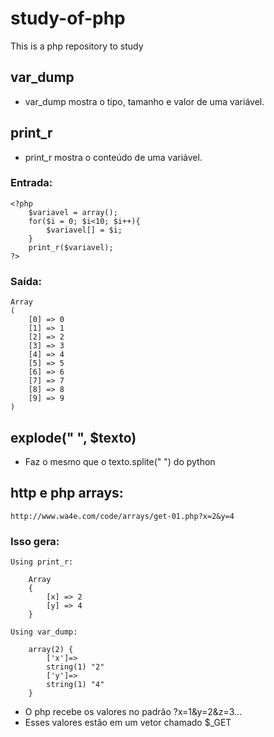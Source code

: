 # study-of-php
This is a php repository to study
## var_dump
- var_dump mostra o tipo, tamanho e valor de uma variável.
## print_r
- print_r mostra o conteúdo de uma variável.
### Entrada:
```
<?php
    $variavel = array();
    for($i = 0; $i<10; $i++){
        $variavel[] = $i; 
    }
    print_r($variavel);
?>
```
### Saída:
```
Array
(
    [0] => 0
    [1] => 1
    [2] => 2
    [3] => 3
    [4] => 4
    [5] => 5
    [6] => 6
    [7] => 7
    [8] => 8
    [9] => 9
)
```
## explode(" ", $texto)
- Faz o mesmo que o texto.splite(" ") do python
## http e php arrays:
```
http://www.wa4e.com/code/arrays/get-01.php?x=2&y=4
```
### Isso gera:
```
Using print_r:

    Array
    {
        [x] => 2
        [y] => 4
    }

Using var_dump:

    array(2) {
        ['x']=>
        string(1) "2"
        ['y']=>
        string(1) "4"
    }
```
- O php recebe os valores no padrão ?x=1&y=2&z=3...
- Esses valores estão em um vetor chamado $_GET